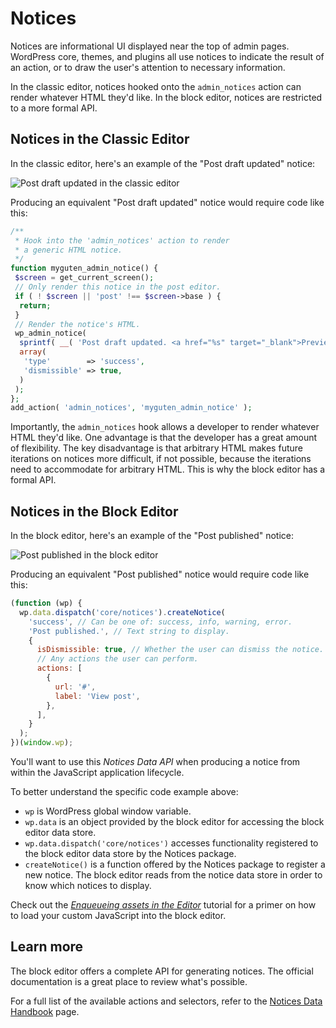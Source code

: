 # Notices

Notices are informational UI displayed near the top of admin pages. WordPress core, themes, and plugins all use notices to indicate the result of an action, or to draw the user's attention to necessary information.

In the classic editor, notices hooked onto the `admin_notices` action can render whatever HTML they'd like. In the block editor, notices are restricted to a more formal API.

## Notices in the Classic Editor

In the classic editor, here's an example of the "Post draft updated" notice:

![Post draft updated in the classic editor](https://raw.githubusercontent.com/WordPress/gutenberg/HEAD/docs/how-to-guides/notices/classic-editor-notice.png)

Producing an equivalent "Post draft updated" notice would require code like this:

```php
/**
 * Hook into the 'admin_notices' action to render
 * a generic HTML notice.
 */
function myguten_admin_notice() {
 $screen = get_current_screen();
 // Only render this notice in the post editor.
 if ( ! $screen || 'post' !== $screen->base ) {
  return;
 }
 // Render the notice's HTML.
 wp_admin_notice(
  sprintf( __( 'Post draft updated. <a href="%s" target="_blank">Preview post</a>' ), get_preview_post_link() ),
  array(
   'type'        => 'success',
   'dismissible' => true,
  )
 );
};
add_action( 'admin_notices', 'myguten_admin_notice' );
```

Importantly, the `admin_notices` hook allows a developer to render whatever HTML they'd like. One advantage is that the developer has a great amount of flexibility. The key disadvantage is that arbitrary HTML makes future iterations on notices more difficult, if not possible, because the iterations need to accommodate for arbitrary HTML. This is why the block editor has a formal API.

## Notices in the Block Editor

In the block editor, here's an example of the "Post published" notice:

![Post published in the block editor](https://raw.githubusercontent.com/WordPress/gutenberg/HEAD/docs/how-to-guides/notices/block-editor-notice.png)

Producing an equivalent "Post published" notice would require code like this:

```js
(function (wp) {
  wp.data.dispatch('core/notices').createNotice(
    'success', // Can be one of: success, info, warning, error.
    'Post published.', // Text string to display.
    {
      isDismissible: true, // Whether the user can dismiss the notice.
      // Any actions the user can perform.
      actions: [
        {
          url: '#',
          label: 'View post',
        },
      ],
    }
  );
})(window.wp);
```

You'll want to use this _Notices Data API_ when producing a notice from within the JavaScript application lifecycle.

To better understand the specific code example above:

- `wp` is WordPress global window variable.
- `wp.data` is an object provided by the block editor for accessing the block editor data store.
- `wp.data.dispatch('core/notices')` accesses functionality registered to the block editor data store by the Notices package.
- `createNotice()` is a function offered by the Notices package to register a new notice. The block editor reads from the notice data store in order to know which notices to display.

Check out the [_Enqueueing assets in the Editor_](/docs/how-to-guides/enqueueing-assets-in-the-editor.md) tutorial for a primer on how to load your custom JavaScript into the block editor.

## Learn more

The block editor offers a complete API for generating notices. The official documentation is a great place to review what's possible.

For a full list of the available actions and selectors, refer to the [Notices Data Handbook](/docs/reference-guides/data/data-core-notices.md) page.
